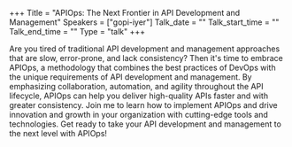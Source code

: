 +++
Title = "APIOps: The Next Frontier in API Development and Management"
Speakers = ["gopi-iyer"]
Talk_date = ""
Talk_start_time = ""
Talk_end_time = ""
Type = "talk"
+++

Are you tired of traditional API development and management approaches that are slow, error-prone, and lack consistency? Then it's time to embrace APIOps, a methodology that combines the best practices of DevOps with the unique requirements of API development and management. By emphasizing collaboration, automation, and agility throughout the API lifecycle, APIOps can help you deliver high-quality APIs faster and with greater consistency. Join me to learn how to implement APIOps and drive innovation and growth in your organization with cutting-edge tools and technologies. Get ready to take your API development and management to the next level with APIOps!